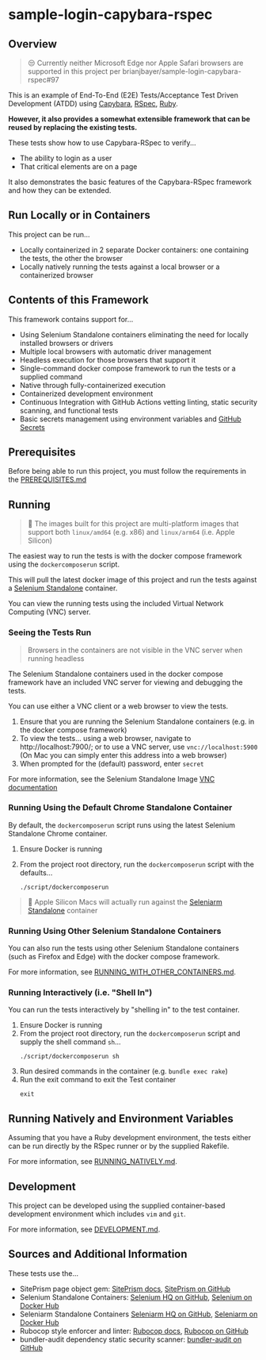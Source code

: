 # sample-login-capybara-rspec

## Overview

> :unamused: Currently neither Microsoft Edge nor Apple Safari
> browsers are supported in this project per
> brianjbayer/sample-login-capybara-rspec#97

This is an example of End-To-End (E2E) Tests/Acceptance Test
Driven Development (ATDD) using
[Capybara](https://github.com/teamcapybara/capybara),
[RSpec](http://rspec.info/), [Ruby](https://www.ruby-lang.org).

**However, it also provides a somewhat extensible framework that
can be reused by replacing the existing tests.**

These tests show how to use Capybara-RSpec to verify...
* The ability to login as a user
* That critical elements are on a page

It also demonstrates the basic features of the
Capybara-RSpec framework and how they can be extended.

## Run Locally or in Containers
This project can be run...
* Locally containerized in 2 separate Docker containers:
  one containing the tests, the other the browser
* Locally natively running the tests against a local browser
  or a containerized browser

## Contents of this Framework
This framework contains support for...
* Using Selenium Standalone containers eliminating the need
  for locally installed browsers or drivers
* Multiple local browsers with automatic driver management
* Headless execution for those browsers that support it
* Single-command docker compose framework to run
  the tests or a supplied command
* Native through fully-containerized execution
* Containerized development environment
* Continuous Integration with GitHub Actions vetting
  linting, static security scanning, and functional
  tests
* Basic secrets management using environment variables and
  [GitHub Secrets](https://docs.github.com/en/actions/security-guides/encrypted-secrets)

## Prerequisites
Before being able to run this project, you must follow the requirements
in the [PREREQUISITES.md](docs/PREREQUISITES.md)

## Running

> :apple: The images built for this project are multi-platform
> images that support both `linux/amd64` (e.g. x86) and
> `linux/arm64` (i.e. Apple Silicon)

The easiest way to run the tests is with the docker compose
framework using the `dockercomposerun` script.

This will pull the latest docker image of this project and run
the tests against a
[Selenium Standalone](https://github.com/SeleniumHQ/docker-selenium)
container.

You can view the running tests using the included
Virtual Network Computing (VNC) server.

### Seeing the Tests Run
> Browsers in the containers are not visible in the VNC server
> when running headless

The Selenium Standalone containers used in the docker compose
framework have an included VNC server for viewing and
debugging the tests.

You can use either a VNC client or a web browser to view the tests.

1. Ensure that you are running the Selenium Standalone containers
   (e.g. in the docker compose framework)
2. To view the tests... using a web browser, navigate to
   http://localhost:7900/; or to use a VNC server, use
   `vnc://localhost:5900` (On Mac you can simply enter
   this address into a web browser)
3. When prompted for the (default) password, enter `secret`

For more information, see the Selenium Standalone Image
[VNC documentation](https://github.com/SeleniumHQ/docker-selenium#debugging)

### Running Using the Default Chrome Standalone Container
By default, the `dockercomposerun` script runs using the
latest Selenium Standalone Chrome container.

1. Ensure Docker is running
2. From the project root directory, run the `dockercomposerun`
   script with the defaults...

   ```
   ./script/dockercomposerun
   ```

> :apple: Apple Silicon Macs will actually run against the
> [Seleniarm Standalone](https://github.com/seleniumhq-community/docker-seleniarm)
> container

### Running Using Other Selenium Standalone Containers
You can also run the tests using other Selenium Standalone
containers (such as Firefox and Edge) with the docker compose
framework.

For more information, see
[RUNNING_WITH_OTHER_CONTAINERS.md](docs/RUNNING_WITH_OTHER_CONTAINERS.md).

### Running Interactively (i.e. "Shell In")
You can run the tests interactively by "shelling in" to the
test container.

1. Ensure Docker is running
2. From the project root directory, run the `dockercomposerun`
   script and supply the shell command `sh`...
   ```
   ./script/dockercomposerun sh
   ```
3. Run desired commands in the container
   (e.g. `bundle exec rake`)
4. Run the exit command to exit the Test container
   ```
   exit
   ```

## Running Natively and Environment Variables
Assuming that you have a Ruby development environment,
the tests either can be run directly by the RSpec
runner or by the supplied Rakefile.

For more information, see [RUNNING_NATIVELY.md](docs/RUNNING_NATIVELY.md).

## Development
This project can be developed using the supplied container-based
development environment which includes `vim` and `git`.

For more information, see [DEVELOPMENT.md](docs/DEVELOPMENT.md).

## Sources and Additional Information
These tests use the...
* SitePrism page object gem: [SitePrism docs](http://www.rubydoc.info/gems/site_prism/index),
[SitePrism on GitHub](https://github.com/natritmeyer/site_prism)
* Selenium Standalone Containers: [Selenium HQ on GitHub](https://github.com/SeleniumHQ/docker-selenium),
  [Selenium on Docker Hub](https://hub.docker.com/u/selenium)
* Seleniarm Standalone Containers [Seleniarm HQ on GitHub](https://github.com/seleniumhq-community/docker-seleniarm),
  [Seleniarm on Docker Hub](https://hub.docker.com/u/seleniarm)
* Rubocop style enforcer and linter: [Rubocop docs](https://rubocop.org/),
  [Rubocop on GitHub](https://github.com/rubocop/rubocop)
* bundler-audit dependency static security scanner: [bundler-audit on GitHub](https://github.com/rubysec/bundler-audit)
